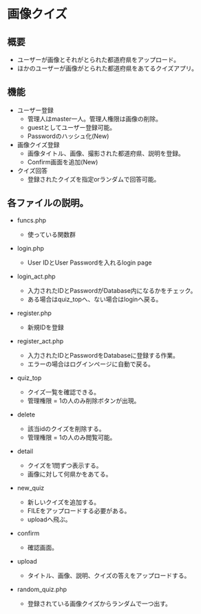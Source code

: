 # 画像クイズ

## 概要
- ユーザーが画像とそれがとられた都道府県をアップロード。
- ほかのユーザーが画像がとられた都道府県をあてるクイズアプリ。

## 機能
- ユーザー登録
    - 管理人はmaster一人。管理人権限は画像の削除。
    - guestとしてユーザー登録可能。
    - Passwordのハッシュ化(New)
- 画像クイズ登録
    - 画像タイトル、画像、撮影された都道府県、説明を登録。
    - Confirm画面を追加(New)
- クイズ回答
    - 登録されたクイズを指定orランダムで回答可能。


## 各ファイルの説明。
- funcs.php
    - 使っている関数群

- login.php
    - User IDとUser Passwordを入れるlogin page

- login_act.php
    - 入力されたIDとPasswordがDatabase内になるかをチェック。
    - ある場合はquiz_topへ、ない場合はloginへ戻る。

- register.php
    - 新規IDを登録

- register_act.php
    - 入力されたIDとPasswordをDatabaseに登録する作業。
    - エラーの場合はログインページに自動で戻る。

- quiz_top
    - クイズ一覧を確認できる。
    - 管理権限 = 1の人のみ削除ボタンが出現。

- delete
    - 該当idのクイズを削除する。
    - 管理権限 = 1の人のみ閲覧可能。

- detail
    - クイズを1問ずつ表示する。
    - 画像に対して何県かをあてる。

- new_quiz
    - 新しいクイズを追加する。
    - FILEをアップロードする必要がある。
    - uploadへ飛ぶ。

- confirm
    - 確認画面。

- upload
    - タイトル、画像、説明、クイズの答えをアップロードする。

- random_quiz.php
    - 登録されている画像クイズからランダムで一つ出す。